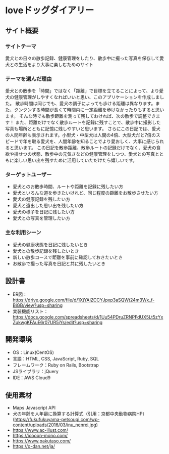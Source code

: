 # loveドッグダイアリー

## サイト概要

### サイトテーマ
愛犬との日々の散歩記録、健康管理をしたり、散歩中に撮った写真を保存して愛犬との生活をより大事に楽しむためのサイト

### テーマを選んだ理由
愛犬との散歩を「時間」ではなく「距離」で目標を立てることによって、より愛犬の健康管理がしやすくなればいいと思い、このアプリケーションを作成しました。 散歩時間は同じでも、愛犬の調子によっても歩ける距離は異なります。また、クンクンする時間が長くて時間内に一定距離を歩けなかったりもすると思います。 そんな時でも散歩距離を測って残しておければ、次の散歩で調整できます！
また、距離だけでなく散歩ルートを記録に残すことで、散歩中に撮影した写真も場所とともに記憶に残しやすいと思います。
さらにこの日記では、愛犬の人間年齢も表示されます。小型犬・中型犬は人間の4倍、大型犬だと7倍のスピードで年を取る愛犬を、人間年齢を知ることでより愛おしく、大事に感じられると思います。
この日記を散歩距離、散歩ルートの記録だけでなく、愛犬の食欲や排せつの状態、散歩中の元気さなどの健康管理をしつつ、愛犬との写真とともに楽しい思い出を残すために活用していただけたら嬉しいです。


### ターゲットユーザー
* 愛犬とのお散歩時間、ルートや距離を記録に残したい方
* 愛犬といろんな道を歩きたいけれど、同じ程度の距離をお散歩させたい方
* 愛犬の健康記録を残したい方
* 愛犬と遠出した思い出を残したい方
* 愛犬の様子を日記に残したい方
* 愛犬との写真を管理したい方

### 主な利用シーン
* 愛犬の健康状態を日記に残したいとき
* 愛犬との散歩記録を残したいとき
* 新しい散歩コースで距離を事前に確認しておきたいとき
* お散歩で撮った写真を日記と共に残したいとき

## 設計書
* ER図：https://drive.google.com/file/d/1XjYAIZCCYJpxp3aSQWt24m3Wx_f-BiGB/view?usp=sharing
* 実装機能リスト：https://docs.google.com/spreadsheets/d/1Uu54PDruZRNPFdUX5Lt5zYxZukwgKFAuE6r07UR5jYs/edit?usp=sharing

## 開発環境
* OS：Linux(CentOS)
* 言語：HTML, CSS, JavaScript, Ruby, SQL
* フレームワーク：Ruby on Rails, Bootstrap
* JSライブラリ：jQuery
* IDE：AWS Cloud9

## 使用素材
* Maps Javascript API
* 犬の年齢を人年齢に換算する計算式（引用：京都中央動物病院HP）
 (https://fukufukuyama-petsougi.com/wp-content/uploads/2016/03/inu_nenrei.jpg)
* https://www.ac-illust.com/
* https://icooon-mono.com/
* https://www.pakutaso.com/
* https://o-dan.net/ja/